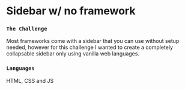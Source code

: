 # Sidebar w/ no framework

### `The Challenge`

Most frameworks come with a sidebar that you can use without setup needed, however for this challenge I wanted to create a completely collapsable sidebar only using vanilla web languages.

### `Languages`

HTML, CSS and JS
